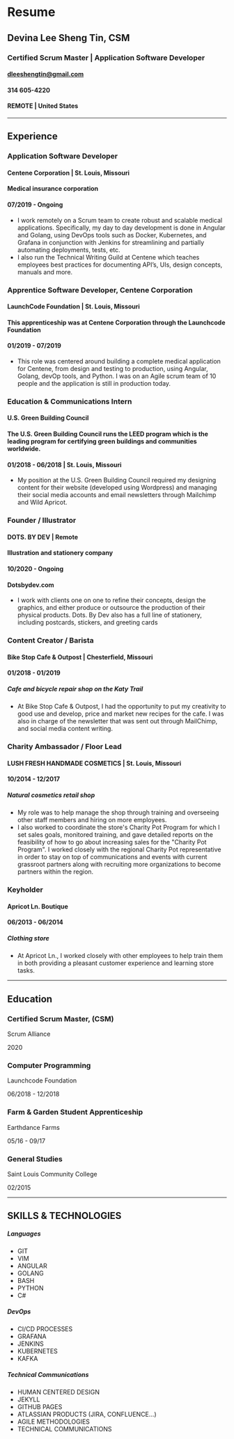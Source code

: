 # Resume
## Devina Lee Sheng Tin, CSM
### Certified Scrum Master | Application Software Developer

#### dleeshengtin@gmail.com
#### 314 605-4220
#### REMOTE | United States
---
## Experience
### Application Software Developer
#### Centene Corporation | St. Louis, Missouri
#### Medical insurance corporation
#### 07/2019 - Ongoing
 - I work remotely on a Scrum team to create robust and scalable medical applications. Specifically, my day to day development is done in Angular and Golang, using DevOps tools such as Docker, Kubernetes, and Grafana in conjunction with Jenkins for streamlining and partially automating deployments, tests, etc.
 - I also run the Technical Writing Guild at Centene which teaches employees best practices for documenting API’s, UIs, design concepts, manuals and more.

### Apprentice Software Developer, Centene Corporation
#### LaunchCode Foundation | St. Louis, Missouri
#### This apprenticeship was at Centene Corporation through the Launchcode Foundation 
#### 01/2019 - 07/2019
 - This role was centered around building a complete medical application for Centene, from design and testing to production, using Angular, Golang, devOp tools, and Python. I was on an Agile scrum team of 10 people and the application is still in production today.

### Education & Communications Intern
#### U.S. Green Building Council
#### The U.S. Green Building Council runs the LEED program which is the leading program for certifying green buildings and communities worldwide. 
#### 01/2018 - 06/2018 | St. Louis, Missouri

 - My position at the U.S. Green Building Council required my designing content for their website (developed using Wordpress) and managing their social media accounts and email newsletters through Mailchimp and Wild Apricot. 

### Founder / Illustrator
#### DOTS. BY DEV | Remote
#### Illustration and stationery company
#### 10/2020 - Ongoing
#### Dotsbydev.com
 - I work with clients one on one to refine their concepts, design the graphics, and either produce or outsource the production of their physical products. Dots. By Dev also has a full line of stationery, including postcards, stickers, and greeting cards

### Content Creator / Barista
#### Bike Stop Cafe & Outpost | Chesterfield, Missouri
#### 01/2018 - 01/2019
##### Cafe and bicycle repair shop on the Katy Trail
- At Bike Stop Cafe & Outpost, I had the opportunity to put my creativity to good use and develop, price and market new recipes for the cafe. I was also in charge of the newsletter that was sent out through MailChimp, and social media content writing.

### Charity Ambassador / Floor Lead 
#### LUSH FRESH HANDMADE COSMETICS | St. Louis, Missouri
#### 10/2014 - 12/2017
##### Natural cosmetics retail shop
- My role was to help manage the shop through training and overseeing other staff members and hiring on more employees.
- I also worked to coordinate the store's Charity Pot Program for which I set sales goals, monitored training, and gave detailed reports on the feasibility of how to go about increasing sales for the "Charity Pot Program". I worked closely with the regional Charity Pot representative in order to stay on top of communications and events with current grassroot partners along with recruiting more organizations to become partners within the region.

### Keyholder
#### Apricot Ln. Boutique
#### 06/2013 - 06/2014
##### Clothing store 
- At Apricot Ln., I worked closely with other employees to help train them in both providing a pleasant customer experience and learning store tasks.

---
## Education

### Certified Scrum Master, (CSM)

Scrum Alliance 

2020
### Computer Programming

Launchcode Foundation

06/2018 - 12/2018

### Farm & Garden Student Apprenticeship 

Earthdance Farms

05/16 - 09/17 

### General Studies

Saint Louis Community College

02/2015

---
## SKILLS & TECHNOLOGIES

##### Languages 
- GIT
- VIM
- ANGULAR
- GOLANG
- BASH
- PYTHON
- C#  

##### DevOps
- CI/CD PROCESSES
- GRAFANA
- JENKINS
- KUBERNETES
- KAFKA  

##### Technical Communications
- HUMAN CENTERED DESIGN
- JEKYLL
- GITHUB PAGES
- ATLASSIAN PRODUCTS (JIRA, CONFLUENCE...)
- AGILE METHODOLOGIES
- TECHNICAL COMMUNICATIONS


